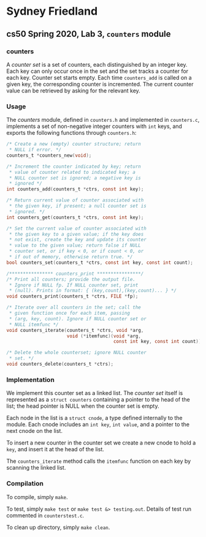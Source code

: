 # Sydney Friedland
## cs50 Spring 2020, Lab 3, `counters` module

### counters

A *counter set* is a set of counters, each distinguished by an integer key. Each key can only occur once in the set and the set tracks a counter for each key. Counter set starts empty. Each time `counters_add` is called on a given key, the corresponding counter is incremented. The current counter value can be retrieved by asking for the relevant key.

### Usage

The *counters* module, defined in `counters.h` and implemented in `counters.c`, implements a set of non-negative integer counters with `int` keys, and exports the following functions through `counters.h`:

```c
/* Create a new (empty) counter structure; return
 * NULL if error. */
counters_t *counters_new(void);

/* Increment the counter indicated by key; return
 * value of counter related to indicated key; a 
 * NULL counter set is ignored; a negative key is  
 * ignored */ 
int counters_add(counters_t *ctrs, const int key);

/* Return current value of counter associated with 
 * the given key, if present; a null counter set is 
 * ignored. */
int counters_get(counters_t *ctrs, const int key);

/* Set the current value of counter associated with 
 * the given key to a given value; if the key does 
 * not exist, create the key and update its counter 
 * value to the given value; return false if NULL 
 * counter set, or if key < 0, or if count < 0, or 
 * if out of memory, otherwise return true. */
bool counters_set(counters_t *ctrs, const int key, const int count);

/**************** counters_print ****************/
/* Print all counters; provide the output file.
 * Ignore if NULL fp. If NULL counter set, print
 * (null). Prints in format: { (key,count),(key,count)... } */
void counters_print(counters_t *ctrs, FILE *fp);

/* Iterate over all counters in the set; call the 
 * given function once for each item, passing 
 * (arg, key, count). Ignore if NULL counter set or 
 * NULL itemfunc */
void counters_iterate(counters_t *ctrs, void *arg, 
                      void (*itemfunc)(void *arg, 
                                       const int key, const int count));

/* Delete the whole counterset; ignore NULL counter 
 * set. */
void counters_delete(counters_t *ctrs);
```

### Implementation

We implement this counter set as a linked list.
The *counter set* itself is represented as a `struct counters` containing a pointer to the head of the list; the head pointer is NULL when the counter set is empty.

Each node in the list is a `struct cnode`, a type defined internally to the module.
Each cnode includes an `int key`, `int value`, and a pointer to the next cnode on the list.

To insert a new counter in the counter set we create a new cnode to hold a `key`, and insert it at the head of the list.

The `counters_iterate` method calls the `itemfunc` function on each key by scanning the linked list.

### Compilation

To compile, simply `make`.

To test, simply `make test` or `make test &> testing.out`.
Details of test run commented in `counterstest.c`.

To clean up directory, simply `make clean`.